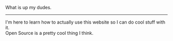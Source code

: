 What is up my dudes.<hr>
I'm here to learn how to actually use this website so I can do cool stuff with it.<br>
Open Source is a pretty cool thing I think.

<!---
GuyWithaPC/GuyWithaPC is a ✨ special ✨ repository because its `README.md` (this file) appears on your GitHub profile.
You can click the Preview link to take a look at your changes.
--->
